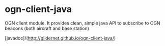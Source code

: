 ogn-client-java
===============

OGN client module. It provides clean, simple java API to subscribe to OGN beacons (both aircraft and base station)

[javadoc]/(http://glidernet.github.io/ogn-client-java/)